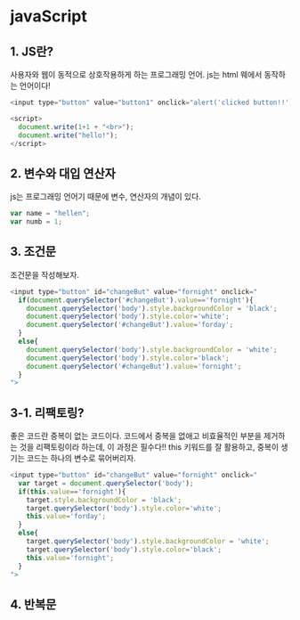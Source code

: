 # javaScript

## 1. JS란?
사용자와 웹이 동적으로 상호작용하게 하는 프로그래밍 언어. js는 html 웨에서 동작하는 언어이다! 
```ex.js
<input type="button" value="button1" onclick="alert('clicked button!!')">

<script>
  document.write(1+1 + "<br>");
  document.write("hello!");
</script>
```

## 2. 변수와 대입 연산자
js는 프로그래밍 언어기 때문에 변수, 연산자의 개념이 있다. 
```ex.js
var name = "hellen";
var numb = 1;
```

## 3. 조건문
조건문을 작성해보자.
```ex.js
<input type="button" id="changeBut" value="fornight" onclick="
  if(document.querySelector('#changeBut').value=='fornight'){
    document.querySelector('body').style.backgroundColor = 'black';
    document.querySelector('body').style.color='white';
    document.querySelector('#changeBut').value='forday';
  }
  else{
    document.querySelector('body').style.backgroundColor = 'white';
    document.querySelector('body').style.color='black';
    document.querySelector('#changeBut').value='fornight';
  }
">
```

## 3-1. 리팩토링?
좋은 코드란 중복이 없는 코드이다. 코드에서 중복을 없애고 비효율적인 부분을 제거하는 것을 리팩토링이라 하는데, 이 과정은 필수다!! this 키워드를 잘 활용하고, 중복이 생기는 코드는 하나의 변수로 묶어버리자.
```ex.js
<input type="button" id="changeBut" value="fornight" onclick="
  var target = document.querySelector('body');
  if(this.value=='fornight'){
    target.style.backgroundColor = 'black';
    target.querySelector('body').style.color='white';
    this.value='forday';
  }
  else{
    target.querySelector('body').style.backgroundColor = 'white';
    target.querySelector('body').style.color='black';
    this.value='fornight';
  }
">
```

## 4. 반복문
